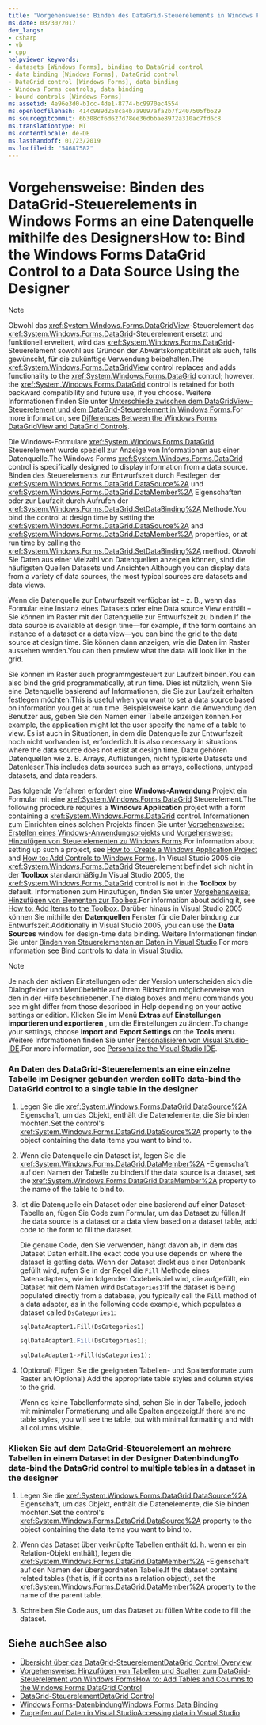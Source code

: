 ```yaml
---
title: 'Vorgehensweise: Binden des DataGrid-Steuerelements in Windows Forms an eine Datenquelle mithilfe des Designers'
ms.date: 03/30/2017
dev_langs:
- csharp
- vb
- cpp
helpviewer_keywords:
- datasets [Windows Forms], binding to DataGrid control
- data binding [Windows Forms], DataGrid control
- DataGrid control [Windows Forms], data binding
- Windows Forms controls, data binding
- bound controls [Windows Forms]
ms.assetid: 4e96e3d0-b1cc-4de1-8774-bc9970ec4554
ms.openlocfilehash: 414c989d258ca4b7a9097afa2b7f2407505fb629
ms.sourcegitcommit: 6b308cf6d627d78ee36dbbae8972a310ac7fd6c8
ms.translationtype: MT
ms.contentlocale: de-DE
ms.lasthandoff: 01/23/2019
ms.locfileid: "54687582"
---
```

# <a name="how-to-bind-the-windows-forms-datagrid-control-to-a-data-source-using-the-designer"></a><span data-ttu-id="8a113-102">Vorgehensweise: Binden des DataGrid-Steuerelements in Windows Forms an eine Datenquelle mithilfe des Designers</span><span class="sxs-lookup"><span data-stu-id="8a113-102">How to: Bind the Windows Forms DataGrid Control to a Data Source Using the Designer</span></span>

> [!NOTE]
>  <span data-ttu-id="8a113-103">Obwohl das <xref:System.Windows.Forms.DataGridView>-Steuerelement das <xref:System.Windows.Forms.DataGrid>-Steuerelement ersetzt und funktionell erweitert, wird das <xref:System.Windows.Forms.DataGrid>-Steuerelement sowohl aus Gründen der Abwärtskompatibilität als auch, falls gewünscht, für die zukünftige Verwendung beibehalten.</span><span class="sxs-lookup"><span data-stu-id="8a113-103">The <xref:System.Windows.Forms.DataGridView> control replaces and adds functionality to the <xref:System.Windows.Forms.DataGrid> control; however, the <xref:System.Windows.Forms.DataGrid> control is retained for both backward compatibility and future use, if you choose.</span></span> <span data-ttu-id="8a113-104">Weitere Informationen finden Sie unter [Unterschiede zwischen dem DataGridView-Steuerelement und dem DataGrid-Steuerelement in Windows Forms](../../../../docs/framework/winforms/controls/differences-between-the-windows-forms-datagridview-and-datagrid-controls.md).</span><span class="sxs-lookup"><span data-stu-id="8a113-104">For more information, see [Differences Between the Windows Forms DataGridView and DataGrid Controls](../../../../docs/framework/winforms/controls/differences-between-the-windows-forms-datagridview-and-datagrid-controls.md).</span></span>  
  
 <span data-ttu-id="8a113-105">Die Windows-Formulare <xref:System.Windows.Forms.DataGrid> Steuerelement wurde speziell zur Anzeige von Informationen aus einer Datenquelle.</span><span class="sxs-lookup"><span data-stu-id="8a113-105">The Windows Forms <xref:System.Windows.Forms.DataGrid> control is specifically designed to display information from a data source.</span></span> <span data-ttu-id="8a113-106">Binden des Steuerelements zur Entwurfszeit durch Festlegen der <xref:System.Windows.Forms.DataGrid.DataSource%2A> und <xref:System.Windows.Forms.DataGrid.DataMember%2A> Eigenschaften oder zur Laufzeit durch Aufrufen der <xref:System.Windows.Forms.DataGrid.SetDataBinding%2A> Methode.</span><span class="sxs-lookup"><span data-stu-id="8a113-106">You bind the control at design time by setting the <xref:System.Windows.Forms.DataGrid.DataSource%2A> and <xref:System.Windows.Forms.DataGrid.DataMember%2A> properties, or at run time by calling the <xref:System.Windows.Forms.DataGrid.SetDataBinding%2A> method.</span></span> <span data-ttu-id="8a113-107">Obwohl Sie Daten aus einer Vielzahl von Datenquellen anzeigen können, sind die häufigsten Quellen Datasets und Ansichten.</span><span class="sxs-lookup"><span data-stu-id="8a113-107">Although you can display data from a variety of data sources, the most typical sources are datasets and data views.</span></span>  
  
 <span data-ttu-id="8a113-108">Wenn die Datenquelle zur Entwurfszeit verfügbar ist – z. B., wenn das Formular eine Instanz eines Datasets oder eine Data source View enthält – Sie können im Raster mit der Datenquelle zur Entwurfszeit zu binden.</span><span class="sxs-lookup"><span data-stu-id="8a113-108">If the data source is available at design time—for example, if the form contains an instance of a dataset or a data view—you can bind the grid to the data source at design time.</span></span> <span data-ttu-id="8a113-109">Sie können dann anzeigen, wie die Daten im Raster aussehen werden.</span><span class="sxs-lookup"><span data-stu-id="8a113-109">You can then preview what the data will look like in the grid.</span></span>  
  
 <span data-ttu-id="8a113-110">Sie können im Raster auch programmgesteuert zur Laufzeit binden.</span><span class="sxs-lookup"><span data-stu-id="8a113-110">You can also bind the grid programmatically, at run time.</span></span> <span data-ttu-id="8a113-111">Dies ist nützlich, wenn Sie eine Datenquelle basierend auf Informationen, die Sie zur Laufzeit erhalten festlegen möchten.</span><span class="sxs-lookup"><span data-stu-id="8a113-111">This is useful when you want to set a data source based on information you get at run time.</span></span> <span data-ttu-id="8a113-112">Beispielsweise kann die Anwendung den Benutzer aus, geben Sie den Namen einer Tabelle anzeigen können.</span><span class="sxs-lookup"><span data-stu-id="8a113-112">For example, the application might let the user specify the name of a table to view.</span></span> <span data-ttu-id="8a113-113">Es ist auch in Situationen, in dem die Datenquelle zur Entwurfszeit noch nicht vorhanden ist, erforderlich.</span><span class="sxs-lookup"><span data-stu-id="8a113-113">It is also necessary in situations where the data source does not exist at design time.</span></span> <span data-ttu-id="8a113-114">Dazu gehören Datenquellen wie z. B. Arrays, Auflistungen, nicht typisierte Datasets und Datenleser.</span><span class="sxs-lookup"><span data-stu-id="8a113-114">This includes data sources such as arrays, collections, untyped datasets, and data readers.</span></span>  
  
 <span data-ttu-id="8a113-115">Das folgende Verfahren erfordert eine **Windows-Anwendung** Projekt ein Formular mit eine <xref:System.Windows.Forms.DataGrid> Steuerelement.</span><span class="sxs-lookup"><span data-stu-id="8a113-115">The following procedure requires a **Windows Application** project with a form containing a <xref:System.Windows.Forms.DataGrid> control.</span></span> <span data-ttu-id="8a113-116">Informationen zum Einrichten eines solchen Projekts finden Sie unter [Vorgehensweise: Erstellen eines Windows-Anwendungsprojekts](https://msdn.microsoft.com/library/b2f93fed-c635-4705-8d0e-cf079a264efa) und [Vorgehensweise: Hinzufügen von Steuerelementen zu Windows Forms](../../../../docs/framework/winforms/controls/how-to-add-controls-to-windows-forms.md).</span><span class="sxs-lookup"><span data-stu-id="8a113-116">For information about setting up such a project, see [How to: Create a Windows Application Project](https://msdn.microsoft.com/library/b2f93fed-c635-4705-8d0e-cf079a264efa) and [How to: Add Controls to Windows Forms](../../../../docs/framework/winforms/controls/how-to-add-controls-to-windows-forms.md).</span></span> <span data-ttu-id="8a113-117">In Visual Studio 2005 die <xref:System.Windows.Forms.DataGrid> Steuerelement befindet sich nicht in der **Toolbox** standardmäßig.</span><span class="sxs-lookup"><span data-stu-id="8a113-117">In Visual Studio 2005, the <xref:System.Windows.Forms.DataGrid> control is not in the **Toolbox** by default.</span></span> <span data-ttu-id="8a113-118">Informationen zum Hinzufügen, finden Sie unter [Vorgehensweise: Hinzufügen von Elementen zur Toolbox](https://msdn.microsoft.com/library/458e119e-17fe-450b-b889-e31c128bd7e0).</span><span class="sxs-lookup"><span data-stu-id="8a113-118">For information about adding it, see [How to: Add Items to the Toolbox](https://msdn.microsoft.com/library/458e119e-17fe-450b-b889-e31c128bd7e0).</span></span> <span data-ttu-id="8a113-119">Darüber hinaus in Visual Studio 2005 können Sie mithilfe der **Datenquellen** Fenster für die Datenbindung zur Entwurfszeit.</span><span class="sxs-lookup"><span data-stu-id="8a113-119">Additionally in Visual Studio 2005, you can use the **Data Sources** window for design-time data binding.</span></span> <span data-ttu-id="8a113-120">Weitere Informationen finden Sie unter [Binden von Steuerelementen an Daten in Visual Studio](/visualstudio/data-tools/bind-controls-to-data-in-visual-studio).</span><span class="sxs-lookup"><span data-stu-id="8a113-120">For more information see [Bind controls to data in Visual Studio](/visualstudio/data-tools/bind-controls-to-data-in-visual-studio).</span></span>  
  
> [!NOTE]
>  <span data-ttu-id="8a113-121">Je nach den aktiven Einstellungen oder der Version unterscheiden sich die Dialogfelder und Menübefehle auf Ihrem Bildschirm möglicherweise von den in der Hilfe beschriebenen.</span><span class="sxs-lookup"><span data-stu-id="8a113-121">The dialog boxes and menu commands you see might differ from those described in Help depending on your active settings or edition.</span></span> <span data-ttu-id="8a113-122">Klicken Sie im Menü **Extras** auf **Einstellungen importieren und exportieren** , um die Einstellungen zu ändern.</span><span class="sxs-lookup"><span data-stu-id="8a113-122">To change your settings, choose **Import and Export Settings** on the **Tools** menu.</span></span> <span data-ttu-id="8a113-123">Weitere Informationen finden Sie unter [Personalisieren von Visual Studio-IDE](/visualstudio/ide/personalizing-the-visual-studio-ide).</span><span class="sxs-lookup"><span data-stu-id="8a113-123">For more information, see [Personalize the Visual Studio IDE](/visualstudio/ide/personalizing-the-visual-studio-ide).</span></span>  
  
### <a name="to-data-bind-the-datagrid-control-to-a-single-table-in-the-designer"></a><span data-ttu-id="8a113-124">An Daten des DataGrid-Steuerelements an eine einzelne Tabelle im Designer gebunden werden soll</span><span class="sxs-lookup"><span data-stu-id="8a113-124">To data-bind the DataGrid control to a single table in the designer</span></span>  
  
1.  <span data-ttu-id="8a113-125">Legen Sie die <xref:System.Windows.Forms.DataGrid.DataSource%2A> Eigenschaft, um das Objekt, enthält die Datenelemente, die Sie binden möchten.</span><span class="sxs-lookup"><span data-stu-id="8a113-125">Set the control's <xref:System.Windows.Forms.DataGrid.DataSource%2A> property to the object containing the data items you want to bind to.</span></span>  
  
2.  <span data-ttu-id="8a113-126">Wenn die Datenquelle ein Dataset ist, legen Sie die <xref:System.Windows.Forms.DataGrid.DataMember%2A> -Eigenschaft auf den Namen der Tabelle zu binden.</span><span class="sxs-lookup"><span data-stu-id="8a113-126">If the data source is a dataset, set the <xref:System.Windows.Forms.DataGrid.DataMember%2A> property to the name of the table to bind to.</span></span>  
  
3.  <span data-ttu-id="8a113-127">Ist die Datenquelle ein Dataset oder eine basierend auf einer Dataset-Tabelle an, fügen Sie Code zum Formular, um das Dataset zu füllen.</span><span class="sxs-lookup"><span data-stu-id="8a113-127">If the data source is a dataset or a data view based on a dataset table, add code to the form to fill the dataset.</span></span>  
  
     <span data-ttu-id="8a113-128">Die genaue Code, den Sie verwenden, hängt davon ab, in dem das Dataset Daten erhält.</span><span class="sxs-lookup"><span data-stu-id="8a113-128">The exact code you use depends on where the dataset is getting data.</span></span> <span data-ttu-id="8a113-129">Wenn der Dataset direkt aus einer Datenbank gefüllt wird, rufen Sie in der Regel die `Fill` Methode eines Datenadapters, wie im folgenden Codebeispiel wird, die aufgefüllt, ein Dataset mit dem Namen wird `DsCategories1`:</span><span class="sxs-lookup"><span data-stu-id="8a113-129">If the dataset is being populated directly from a database, you typically call the `Fill` method of a data adapter, as in the following code example, which populates a dataset called `DsCategories1`:</span></span>  
  
    ```vb  
    sqlDataAdapter1.Fill(DsCategories1)  
    ```  
  
    ```csharp  
    sqlDataAdapter1.Fill(DsCategories1);  
    ```  
  
    ```cpp  
    sqlDataAdapter1->Fill(dsCategories1);  
    ```  
  
4.  <span data-ttu-id="8a113-130">(Optional) Fügen Sie die geeigneten Tabellen- und Spaltenformate zum Raster an.</span><span class="sxs-lookup"><span data-stu-id="8a113-130">(Optional) Add the appropriate table styles and column styles to the grid.</span></span>  
  
     <span data-ttu-id="8a113-131">Wenn es keine Tabellenformate sind, sehen Sie in der Tabelle, jedoch mit minimaler Formatierung und alle Spalten angezeigt.</span><span class="sxs-lookup"><span data-stu-id="8a113-131">If there are no table styles, you will see the table, but with minimal formatting and with all columns visible.</span></span>  
  
### <a name="to-data-bind-the-datagrid-control-to-multiple-tables-in-a-dataset-in-the-designer"></a><span data-ttu-id="8a113-132">Klicken Sie auf dem DataGrid-Steuerelement an mehrere Tabellen in einem Dataset in der Designer Datenbindung</span><span class="sxs-lookup"><span data-stu-id="8a113-132">To data-bind the DataGrid control to multiple tables in a dataset in the designer</span></span>  
  
1.  <span data-ttu-id="8a113-133">Legen Sie die <xref:System.Windows.Forms.DataGrid.DataSource%2A> Eigenschaft, um das Objekt, enthält die Datenelemente, die Sie binden möchten.</span><span class="sxs-lookup"><span data-stu-id="8a113-133">Set the control's <xref:System.Windows.Forms.DataGrid.DataSource%2A> property to the object containing the data items you want to bind to.</span></span>  
  
2.  <span data-ttu-id="8a113-134">Wenn das Dataset über verknüpfte Tabellen enthält (d. h. wenn er ein Relation-Objekt enthält), legen die <xref:System.Windows.Forms.DataGrid.DataMember%2A> -Eigenschaft auf den Namen der übergeordneten Tabelle.</span><span class="sxs-lookup"><span data-stu-id="8a113-134">If the dataset contains related tables (that is, if it contains a relation object), set the <xref:System.Windows.Forms.DataGrid.DataMember%2A> property to the name of the parent table.</span></span>  
  
3.  <span data-ttu-id="8a113-135">Schreiben Sie Code aus, um das Dataset zu füllen.</span><span class="sxs-lookup"><span data-stu-id="8a113-135">Write code to fill the dataset.</span></span>  
  
## <a name="see-also"></a><span data-ttu-id="8a113-136">Siehe auch</span><span class="sxs-lookup"><span data-stu-id="8a113-136">See also</span></span>
- [<span data-ttu-id="8a113-137">Übersicht über das DataGrid-Steuerelement</span><span class="sxs-lookup"><span data-stu-id="8a113-137">DataGrid Control Overview</span></span>](../../../../docs/framework/winforms/controls/datagrid-control-overview-windows-forms.md)
- [<span data-ttu-id="8a113-138">Vorgehensweise: Hinzufügen von Tabellen und Spalten zum DataGrid-Steuerelement von Windows Forms</span><span class="sxs-lookup"><span data-stu-id="8a113-138">How to: Add Tables and Columns to the Windows Forms DataGrid Control</span></span>](../../../../docs/framework/winforms/controls/how-to-add-tables-and-columns-to-the-windows-forms-datagrid-control.md)
- [<span data-ttu-id="8a113-139">DataGrid-Steuerelement</span><span class="sxs-lookup"><span data-stu-id="8a113-139">DataGrid Control</span></span>](../../../../docs/framework/winforms/controls/datagrid-control-windows-forms.md)
- [<span data-ttu-id="8a113-140">Windows Forms-Datenbindung</span><span class="sxs-lookup"><span data-stu-id="8a113-140">Windows Forms Data Binding</span></span>](../../../../docs/framework/winforms/windows-forms-data-binding.md)
- [<span data-ttu-id="8a113-141">Zugreifen auf Daten in Visual Studio</span><span class="sxs-lookup"><span data-stu-id="8a113-141">Accessing data in Visual Studio</span></span>](/visualstudio/data-tools/accessing-data-in-visual-studio)
